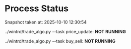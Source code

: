 # Process Status

Snapshot taken at: 2025-10-10 12:30:54

../wintrd/trade_algo.py --task price_update: **NOT RUNNING**

../wintrd/trade_algo.py --task buy_sell: **NOT RUNNING**

